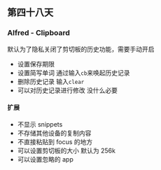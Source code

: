 ## 第四十八天

### Alfred - Clipboard

默认为了隐私关闭了剪切板的历史功能，需要手动开启

- 设置保存期限
- 设置简写单词 通过输入`cb`来唤起历史记录
- 删除历史记录 输入`clear`
- 可以对历史记录进行修改 没什么必要

#### 扩展

- 不显示 snippets
- 不存储其他设备的复制内容
- 不直接粘贴到 focus 的地方
- 可以设置剪切板的大小 默认为 256k
- 可以设置忽略的 app
